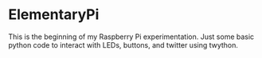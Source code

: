 # ElementaryPi

This is the beginning of my Raspberry Pi experimentation.  Just some basic python code to interact with LEDs, buttons, and twitter using twython.
